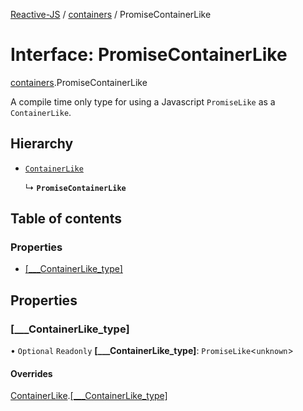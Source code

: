 [Reactive-JS](../README.md) / [containers](../modules/containers.md) / PromiseContainerLike

# Interface: PromiseContainerLike

[containers](../modules/containers.md).PromiseContainerLike

A compile time only type for using a Javascript `PromiseLike` as a `ContainerLike`.

## Hierarchy

- [`ContainerLike`](containers.ContainerLike.md)

  ↳ **`PromiseContainerLike`**

## Table of contents

### Properties

- [[\_\_\_ContainerLike\_type]](containers.PromiseContainerLike.md#[___containerlike_type])

## Properties

### [\_\_\_ContainerLike\_type]

• `Optional` `Readonly` **[\_\_\_ContainerLike\_type]**: `PromiseLike`<`unknown`\>

#### Overrides

[ContainerLike](containers.ContainerLike.md).[[___ContainerLike_type]](containers.ContainerLike.md#[___containerlike_type])
